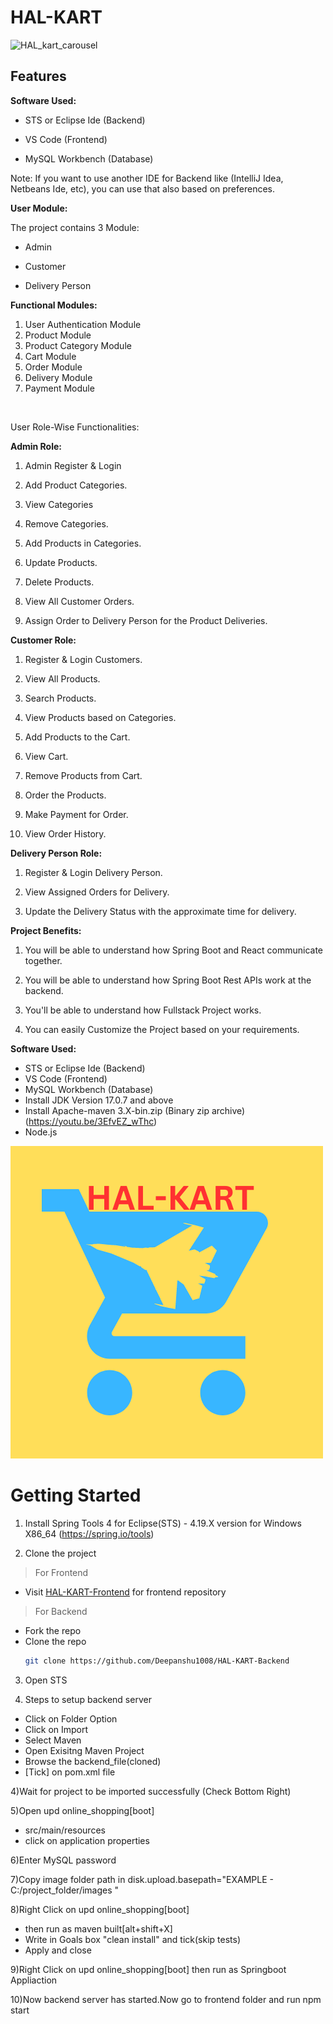 # HAL-KART
![HAL_kart_carousel](https://github.com/Deepanshu1008/HAL-KART-Frontend/blob/main/frontend/src/images/carousel_1.png)

## Features

**Software Used:**

- STS or Eclipse Ide (Backend)

- VS Code (Frontend)

- MySQL Workbench (Database)

​Note: If you want to use another IDE for Backend like (IntelliJ Idea, Netbeans Ide, etc), you can use that also based on preferences.



**User Module:**

The project contains 3 Module:

- Admin

- Customer

- Delivery Person



​**Functional Modules:**

1) User Authentication Module
2) Product Module
3) Product Category Module
4) Cart Module
5) Order Module
6) Delivery Module
7) Payment Module

​

User Role-Wise Functionalities:



**Admin Role:**

1) Admin Register & Login

2) Add Product Categories.

3) View Categories

4) Remove Categories.

5) Add Products in Categories.

6) Update Products.

7) Delete Products.

8) View All Customer Orders.

9) Assign Order to Delivery Person for the Product Deliveries.



**Customer Role:​**

1) Register & Login Customers.

2) View All Products.

3) Search Products.

4) View Products based on Categories.

5) Add Products to the Cart.

6) View Cart.

7) Remove Products from Cart.

8) Order the Products.

9) Make Payment for Order.

10) View Order History.



**Delivery Person Role:**

1) Register & Login Delivery Person.

2) View Assigned Orders for Delivery.

3) Update the Delivery Status with the approximate time for delivery.



**​Project Benefits:​**

1) You will be able to understand how Spring Boot and React communicate together.

2) You will be able to understand how Spring Boot Rest APIs work at the backend.

3) You'll be able to understand how Fullstack Project works.

4) You can easily Customize the Project based on your requirements.



**Software Used:**

- STS or Eclipse Ide (Backend)
- VS Code (Frontend) 
- MySQL Workbench (Database)
- Install JDK Version 17.0.7 and above
- Install Apache-maven 3.X-bin.zip
   (Binary zip archive) (https://youtu.be/3EfvEZ_wThc)
- Node.js
  
![HAL_kart_logo](https://github.com/Deepanshu1008/HAL-KART-Frontend/blob/main/frontend/src/images/e_logo.png)

# Getting Started

1) Install Spring Tools 4 for Eclipse(STS) - 4.19.X version for Windows X86_64 (https://spring.io/tools)

2) Clone the project 
>For Frontend
- Visit [HAL-KART-Frontend](https://github.com/Deepanshu1008/HAL-KART-Frontend) for frontend repository
>For Backend
- Fork the repo
- Clone the repo
   ```sh
   git clone https://github.com/Deepanshu1008/HAL-KART-Backend
   ```
   
3) Open STS

4) Steps to setup backend server
- Click on Folder Option
- Click on Import
- Select Maven
- Open Exisitng Maven Project
- Browse the backend_file(cloned)
- [Tick] on pom.xml file

4)Wait for project to be imported successfully (Check Bottom Right)

5)Open upd online_shopping[boot]
- src/main/resources
- click on application properties

6)Enter MySQL password

7)Copy image folder path in disk.upload.basepath="EXAMPLE - C:/project_folder/images "

8)Right Click on upd online_shopping[boot] 
- then run as maven built[alt+shift+X]
- Write in Goals box "clean install" and tick(skip tests) 
- Apply and close
    
9)Right Click on upd online_shopping[boot] 
then run as Springboot Appliaction

10)Now backend server has started.Now go to frontend folder and run npm start
